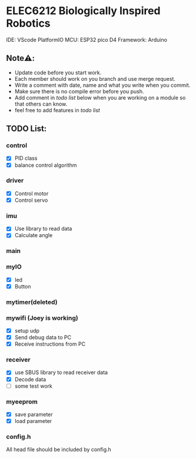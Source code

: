 # ELEC6212 Biologically Inspired Robotics

IDE: VScode PlatformIO
MCU: ESP32 pico D4
Framework: Arduino



## Note⚠️:

- Update code before you start work.
- Each member should work on you branch and use merge request.
- Write a comment with date, name and what you write when you commit.
- Make sure there is no compile error before you push.
- Add comment in *todo list* below when you are working on a module so that others can know.
- feel free to add features in *todo list*



## TODO List:

### control

- [x] PID class
- [x] balance control algorithm

### driver

- [x] Control motor
- [x] Control servo

### imu

- [x] Use library to read data
- [x] Calculate angle

### main


### myIO

- [x] led
- [x] Button

### mytimer(deleted)

### mywifi (Joey is working)

- [x] setup udp
- [x] Send debug data to PC
- [x] Receive instructions from PC

### receiver

- [x] use SBUS library to read receiver data
- [x] Decode data
- [ ] some test work

### myeeprom

- [x] save parameter
- [x] load parameter
### config.h

All head file should be included by config.h